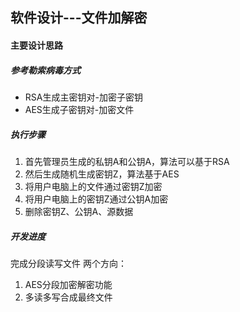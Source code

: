 ## 软件设计---文件加解密
#### 主要设计思路
##### 参考勒索病毒方式
+ RSA生成主密钥对-加密子密钥
+ AES生成子密钥对-加密文件
##### 执行步骤
1. 首先管理员生成的私钥A和公钥A，算法可以基于RSA
2. 然后生成随机生成密钥Z，算法基于AES
3. 将用户电脑上的文件通过密钥Z加密
4. 将用户电脑上的密钥Z通过公钥A加密
5. 删除密钥Z、公钥A、源数据

##### 开发进度
完成分段读写文件
两个方向：
1. AES分段加密解密功能
2. 多读多写合成最终文件


